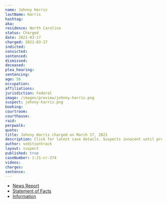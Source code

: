 ```yaml
---
name: Johnny Harris
lastName: Harris
hashtag:
aka:
residence: North Carolina
status: Charged
date: 2021-03-17
charged: 2021-03-17
indicted:
convicted: 
sentenced: 
dismissed: 
deceased:
plea_hearing:
sentencing:
age: 56
occupation:
affiliations:
jurisdiction: Federal
image: /images/preview/johnny-harris.png
suspect: johnny-harris.png
booking:
courtroom:
courthouse:
raid:
perpwalk:
quote:
title: Johnny Harris charged on March 17, 2021
description: Click for latest case details. Suspects innocent until proven guilty.
author: seditiontrack
layout: suspect
published: true
caseNumber: 1:21-cr-274
videos:
charges:
sentence:
---
```

- [News Report](https://wcti12.com/news/state-news/nc-man-arrested-and-charged-in-connection-with-the-capitol-riots)
- [Statement of Facts](https://www.justice.gov/usao-dc/case-multi-defendant/file/1393721/download)
- [Information](https://www.justice.gov/usao-dc/case-multi-defendant/file/1393726/download)
